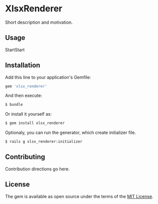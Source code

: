 # XlsxRenderer
Short description and motivation.

## Usage

StartStart

## Installation
Add this line to your application's Gemfile:

```ruby
gem 'xlsx_renderer'
```

And then execute:
```bash
$ bundle
```

Or install it yourself as:
```bash
$ gem install xlsx_renderer
```

Optionaly, you can run the generator, which create initializer file.

```bash
$ rails g xlsx_renderer:initializer
```

## Contributing
Contribution directions go here.

## License
The gem is available as open source under the terms of the [MIT License](https://opensource.org/licenses/MIT).
